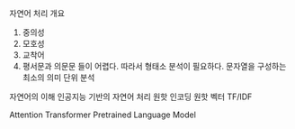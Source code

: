 자연어 처리 개요
1. 중의성
2. 모호성
3. 교착어
4. 평서문과 의문문
들이 어렵다.
따라서 형태소 분석이 필요하다.
문자열을 구성하는 최소의 의미 단위 분석

자연어의 이해
인공지능 기반의 자연어 처리
원핫 인코딩
원핫 벡터
TF/IDF


Attention
Transformer
Pretrained Language Model